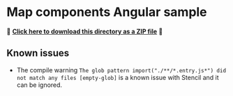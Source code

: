 # Map components Angular sample

📁 **[Click here to download this directory as a ZIP file](https://esri.github.io/jsapi-resources/zips/map-component-sample-angular.zip)** 📁

## Known issues
* The compile warning `The glob pattern import("./**/*.entry.js*") did not match any files [empty-glob]` is a known issue with Stencil and it can be ignored. 


